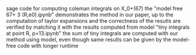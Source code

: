 sage code for computing coleman integrals on X_0+(67)
the "model free 67+ 3 (R,e0).ipynb" demonstrates the method in our paper, up to the computation of taylor expansions
and the correctness of the resutls are verified by matching it with the results computed from model "tiny integrals at point R, p=13.ipynb"
the sum of tiny integrals are computed with our method using model, even though same results can be given by the model-free code with longer runtime
